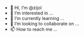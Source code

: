 - 👋 Hi, I’m @zijol
- 👀 I’m interested in ...
- 🌱 I’m currently learning ...
- 💞️ I’m looking to collaborate on ...
- 📫 How to reach me ...

<!---
zijol/zijol is a ✨ special ✨ repository because its `README.md` (this file) appears on your GitHub profile.
You can click the Preview link to take a look at your changes.
--->
